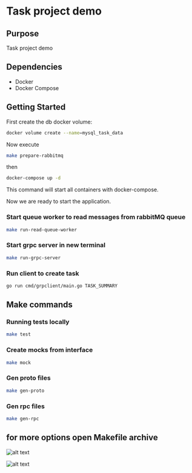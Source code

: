 # Task project demo

## Purpose
Task project demo

## Dependencies
- Docker
- Docker Compose

## Getting Started

First create the db docker volume:
```bash
docker volume create --name=mysql_task_data
```

Now execute

```bash
make prepare-rabbitmq
```

then

```bash
docker-compose up -d
```

This command will start all containers with docker-compose.

Now we are ready to start the application.

### Start queue worker to read messages from rabbitMQ queue
```bash
make run-read-queue-worker
```

### Start grpc server in new terminal
```bash
make run-grpc-server
```

### Run client to create task
```bash
go run cmd/grpclient/main.go TASK_SUMMARY
```

## Make commands

### Running tests locally
```bash
make test
```
### Create mocks from interface
```bash
make mock
```

### Gen proto files
```bash
make gen-proto
```

### Gen rpc files
```bash
make gen-rpc
```

## for more options open Makefile archive

![alt text](https://github.com/fgmaia/task/blob/master/how_to_test_console?raw=true)

![alt text](https://github.com/fgmaia/task/blob/master/how_to_test_console1?raw=true)